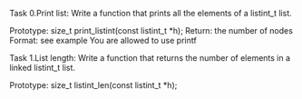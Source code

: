 Task 0.Print list:
Write a function that prints all the elements of a listint_t list.

Prototype: size_t print_listint(const listint_t *h);
Return: the number of nodes
Format: see example
You are allowed to use printf

Task 1.List length:
Write a function that returns the number of elements in a linked listint_t list.

Prototype: size_t listint_len(const listint_t *h);
